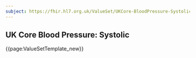 ```yaml
---
subject: https://fhir.hl7.org.uk/ValueSet/UKCore-BloodPressure-Systolic
---
```

## UK Core Blood Pressure: Systolic

{{page:ValueSetTemplate_new}}